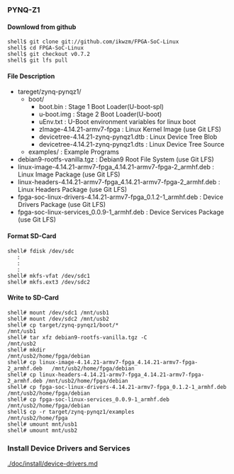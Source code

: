 ### PYNQ-Z1

#### Downlowd from github

```console
shell$ git clone git://github.com/ikwzm/FPGA-SoC-Linux
shell$ cd FPGA-SoC-Linux
shell$ git checkout v0.7.2
shell$ git lfs pull
```

#### File Description

 * tareget/zynq-pynqz1/
   + boot/
     - boot.bin                                                    : Stage 1 Boot Loader(U-boot-spl)
     - u-boot.img                                                  : Stage 2 Boot Loader(U-boot)
     - uEnv.txt                                                    : U-Boot environment variables for linux boot
     - zImage-4.14.21-armv7-fpga                                   : Linux Kernel Image       (use Git LFS)
     - devicetree-4.14.21-zynq-pynqz1.dtb                          : Linux Device Tree Blob   
     - devicetree-4.14.21-zynq-pynqz1.dts                          : Linux Device Tree Source
   + examples/                                                     : Example Programs
 * debian9-rootfs-vanilla.tgz                                      : Debian9 Root File System (use Git LFS)
 * linux-image-4.14.21-armv7-fpga_4.14.21-armv7-fpga-2_armhf.deb   : Linux Image Package      (use Git LFS)
 * linux-headers-4.14.21-armv7-fpga_4.14.21-armv7-fpga-2_armhf.deb : Linux Headers Package    (use Git LFS)
 * fpga-soc-linux-drivers-4.14.21-armv7-fpga_0.1.2-1_armhf.deb     : Device Drivers Package   (use Git LFS)
 * fpga-soc-linux-services_0.0.9-1_armhf.deb                       : Device Services Package  (use Git LFS)

#### Format SD-Card

````console
shell# fdisk /dev/sdc
   :
   :
   :
shell# mkfs-vfat /dev/sdc1
shell# mkfs.ext3 /dev/sdc2
````

#### Write to SD-Card

````console
shell# mount /dev/sdc1 /mnt/usb1
shell# mount /dev/sdc2 /mnt/usb2
shell# cp target/zynq-pynqz1/boot/*                                       /mnt/usb1
shell# tar xfz debian9-rootfs-vanilla.tgz -C                              /mnt/usb2
shell# mkdir                                                              /mnt/usb2/home/fpga/debian
shell# cp linux-image-4.14.21-armv7-fpga_4.14.21-armv7-fpga-2_armhf.deb   /mnt/usb2/home/fpga/debian
shell# cp linux-headers-4.14.21-armv7-fpga_4.14.21-armv7-fpga-2_armhf.deb /mnt/usb2/home/fpga/debian
shell# cp fpga-soc-linux-drivers-4.14.21-armv7-fpga_0.1.2-1_armhf.deb     /mnt/usb2/home/fpga/debian
shell# cp fpga-soc-linux-services_0.0.9-1_armhf.deb                       /mnt/usb2/home/fpga/debian
shell$ cp -r target/zynq-pynqz1/examples                                  /mnt/usb2/home/fpga
shell# umount mnt/usb1
shell# umount mnt/usb2
````

### Install Device Drivers and Services

[./doc/install/device-drivers.md](device-drivers.md)

